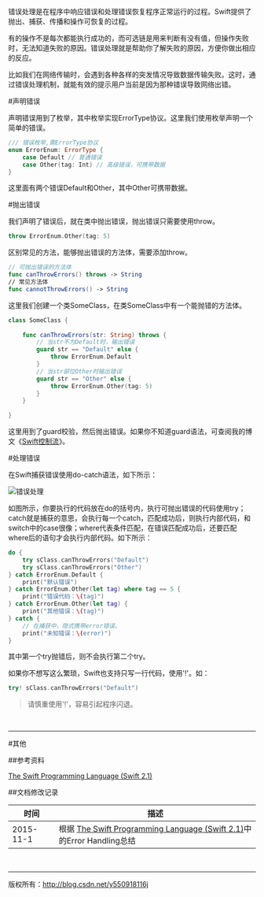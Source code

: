 错误处理是在程序中响应错误和处理错误恢复程序正常运行的过程。Swift提供了抛出、捕获、传播和操作可恢复的过程。

有的操作不是每次都能执行成功的，而可选链是用来判断有没有值，但操作失败时，无法知道失败的原因。错误处理就是帮助你了解失败的原因，方便你做出相应的反应。

比如我们在网络传输时，会遇到各种各样的突发情况导致数据传输失败。这时，通过错误处理机制，就能有效的提示用户当前是因为那种错误导致网络出错。
&#160;

#声明错误

声明错误用到了枚举，其中枚举实现ErrorType协议。这里我们使用枚举声明一个简单的错误。

```Swift
/// 错误枚举,需ErrorType协议
enum ErrorEnum: ErrorType {
    case Default // 普通错误
    case Other(tag: Int) // 高级错误，可携带数据
}        
```

这里面有两个错误Default和Other，其中Other可携带数据。
&#160;

#抛出错误

我们声明了错误后，就在类中抛出错误，抛出错误只需要使用throw。

```Swift
throw ErrorEnum.Other(tag: 5)
```

区别常见的方法，能够抛出错误的方法体，需要添加throw。

```Swift
// 可抛出错误的方法体
func canThrowErrors() throws -> String
// 常见方法体
func cannotThrowErrors() -> String
```

这里我们创建一个类SomeClass，在类SomeClass中有一个能抛错的方法体。

```Swift
class SomeClass {
    
    func canThrowErrors(str: String) throws {
        // 当str不为Default时，输出错误
        guard str == "Default" else {
            throw ErrorEnum.Default
        }
        // 当str部位Other时输出错误
        guard str == "Other" else {
            throw ErrorEnum.Other(tag: 5)
        }
    }
    
}
```

这里用到了guard校验，然后抛出错误。如果你不知道guard语法，可查阅我的博文《[Swift控制流](http://blog.csdn.net/y550918116j/article/details/49428647)》。
&#160;

#处理错误

在Swift捕获错误使用do-catch语法，如下所示：

![错误处理](http://img.blog.csdn.net/20151101155526346)

如图所示，你要执行的代码放在do的括号内，执行可抛出错误的代码使用try；catch就是捕获的意思，会执行每一个catch，匹配成功后，则执行内部代码，和switch中的case很像；where代表条件匹配，在错误匹配成功后，还要匹配where后的语句才会执行内部代码。如下所示：

```Swift
do {
    try sClass.canThrowErrors("Default")
    try sClass.canThrowErrors("Other")
} catch ErrorEnum.Default {
    print("默认错误")
} catch ErrorEnum.Other(let tag) where tag == 5 {
    print("错误代码：\(tag)")
} catch ErrorEnum.Other(let tag) {
    print("其他错误：\(tag)")
} catch {
    // 在捕获中，隐式携带error错误。
    print("未知错误：\(error)")
}
```

其中第一个try抛错后，则不会执行第二个try。

如果你不想写这么繁琐，Swift也支持只写一行代码，使用'!'。如：

```Swift
try! sClass.canThrowErrors("Default")
```

> 请慎重使用'!'，容易引起程序闪退。

&#160;

----------

#其他

##参考资料

 [The Swift Programming Language (Swift 2.1)](https://developer.apple.com/library/ios/documentation/Swift/Conceptual/Swift_Programming_Language/ErrorHandling.html)

##文档修改记录

| 时间 | 描述 |
| ---- | ---- |
| 2015-11-1 | 根据 [The Swift Programming Language (Swift 2.1)](https://developer.apple.com/library/ios/documentation/Swift/Conceptual/Swift_Programming_Language/ErrorHandling.html)中的Error Handling总结 |

&#160;

----------

版权所有：http://blog.csdn.net/y550918116j